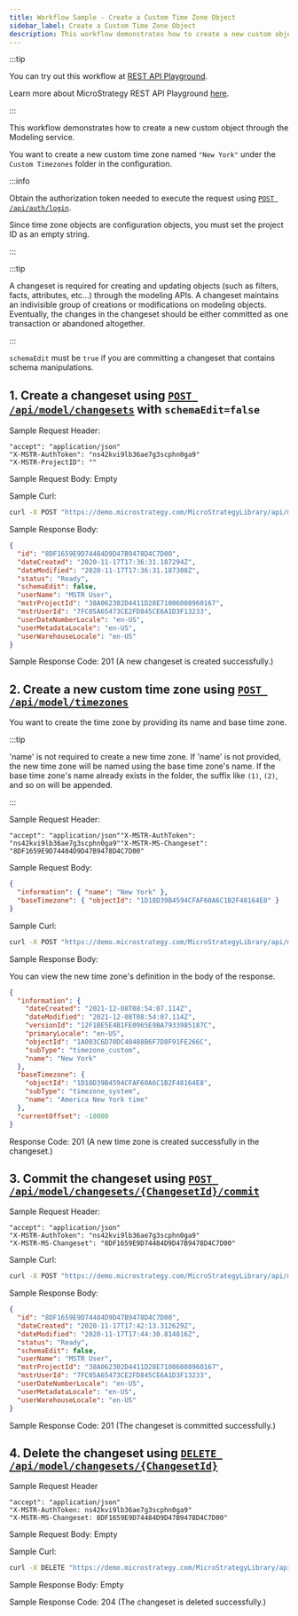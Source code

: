 ```yaml
---
title: Workflow Sample - Create a Custom Time Zone Object
sidebar_label: Create a Custom Time Zone Object
description: This workflow demonstrates how to create a new custom object through the Modeling service.
---
```


:::tip

You can try out this workflow at [REST API Playground](https://www.postman.com/microstrategysdk/workspace/microstrategy-rest-api/folder/16131298-0bea31ca-d010-4214-8ad6-19c1906fbd5a?ctx=documentation).

Learn more about MicroStrategy REST API Playground [here](/docs/getting-started/playground.md).

:::

This workflow demonstrates how to create a new custom object through the Modeling service.

You want to create a new custom time zone named `"New York"` under the `Custom Timezones` folder in the configuration.

:::info

Obtain the authorization token needed to execute the request using [`POST /api/auth/login`](https://demo.microstrategy.com/MicroStrategyLibrary/api-docs/index.html#/Authentication/postLogin).

Since time zone objects are configuration objects, you must set the project ID as an empty string.

:::

:::tip

A changeset is required for creating and updating objects (such as filters, facts, attributes, etc...) through the modeling APIs. A changeset maintains an indivisible group of creations or modifications on modeling objects. Eventually, the changes in the changeset should be either committed as one transaction or abandoned altogether.

:::

`schemaEdit` must be `true` if you are committing a changeset that contains schema manipulations.

## 1. Create a changeset using [`POST /api/model/changesets`](https://demo.microstrategy.com/MicroStrategyLibrary/api-docs/index.html#/Changesets/ms-createChangeset) with `schemaEdit=false`

Sample Request Header:

```http
"accept": "application/json"
"X-MSTR-AuthToken": "ns42kvi9lb36ae7g3scphn0ga9"
"X-MSTR-ProjectID": ""
```

Sample Request Body: Empty

Sample Curl:

```bash
curl -X POST "https://demo.microstrategy.com/MicroStrategyLibrary/api/model/changesets?schemaEdit=false" -H "accept: application/json" -H "X-MSTR-AuthToken: pisu5dkkutqfblaamdomgr00ch" -H "X-MSTR-ProjectID:"
```

Sample Response Body:

```json
{
  "id": "8DF1659E9D74484D9D47B9478D4C7D00",
  "dateCreated": "2020-11-17T17:36:31.187294Z",
  "dateModified": "2020-11-17T17:36:31.187308Z",
  "status": "Ready",
  "schemaEdit": false,
  "userName": "MSTR User",
  "mstrProjectId": "38A062302D4411D28E71006008960167",
  "mstrUserId": "7FC05A65473CE2FD845CE6A1D3F13233",
  "userDateNumberLocale": "en-US",
  "userMetadataLocale": "en-US",
  "userWarehouseLocale": "en-US"
}
```

Sample Response Code: 201 (A new changeset is created successfully.)

## 2. Create a new custom time zone using [`POST /api/model/timezones`](https://demo.microstrategy.com/MicroStrategyLibrary/api-docs/index.html#/timezones)

You want to create the time zone by providing its name and base time zone.

:::tip

'name' is not required to create a new time zone. If 'name' is not provided, the new time zone will be named using the base time zone's name. If the base time zone's name already exists in the folder, the suffix like `(1)`, `(2)`, and so on will be appended.

:::

Sample Request Header:

```http
"accept": "application/json""X-MSTR-AuthToken": "ns42kvi9lb36ae7g3scphn0ga9""X-MSTR-MS-Changeset": "8DF1659E9D74484D9D47B9478D4C7D00"
```

Sample Request Body:

```json
{
  "information": { "name": "New York" },
  "baseTimezone": { "objectId": "1D18D39B4594CFAF60A6C1B2F48164E8" }
}
```

Sample Curl:

```bash
curl -X POST "https://demo.microstrategy.com/MicroStrategyLibrary/api/model/timezones" -H "accept: application/json" -H "X-MSTR-AuthToken: ns42kvi9lb36ae7g3scphn0ga9" -H "X-MSTR-MS-Changeset: 8DF1659E9D74484D9D47B9478D4C7D00" -H "Content-Type: application/json" -d "{\"information\": {\"name\": \"New York\"},\"baseTimezone\": {\"objectId\": \"1D18D39B4594CFAF60A6C1B2F48164E8\"}}"
```

Sample Response Body:

You can view the new time zone's definition in the body of the response.

```json
{
  "information": {
    "dateCreated": "2021-12-08T08:54:07.114Z",
    "dateModified": "2021-12-08T08:54:07.114Z",
    "versionId": "12F1BE5E4B1FE0965E9BA7933985187C",
    "primaryLocale": "en-US",
    "objectId": "1A083C6D70DC40488B6F7D8F91FE266C",
    "subType": "timezone_custom",
    "name": "New York"
  },
  "baseTimezone": {
    "objectId": "1D18D39B4594CFAF60A6C1B2F48164E8",
    "subType": "timezone_system",
    "name": "America New York time"
  },
  "currentOffset": -18000
}
```

Response Code: 201 (A new time zone is created successfully in the changeset.)

## 3. Commit the changeset using [`POST /api/model/changesets/{ChangesetId}/commit`](https://demo.microstrategy.com/MicroStrategyLibrary/api-docs/index.html#/Changesets/ms-commitChangeset)

Sample Request Header:

```http
"accept": "application/json"
"X-MSTR-AuthToken": "ns42kvi9lb36ae7g3scphn0ga9"
"X-MSTR-MS-Changeset": "8DF1659E9D74484D9D47B9478D4C7D00"
```

Sample Curl:

```bash
curl -X POST "https://demo.microstrategy.com/MicroStrategyLibrary/api/model/changesets/8DF1659E9D74484D9D47B9478D4C7D00/commit" -H "accept: application/json" -H "X-MSTR-AuthToken: ns42kvi9lb36ae7g3scphn0ga9" -H "X-MSTR-MS-Changeset: 8DF1659E9D74484D9D47B9478D4C7D00"
```

Sample Response Body:

```json
{
  "id": "8DF1659E9D74484D9D47B9478D4C7D00",
  "dateCreated": "2020-11-17T17:42:13.312629Z",
  "dateModified": "2020-11-17T17:44:30.814816Z",
  "status": "Ready",
  "schemaEdit": false,
  "userName": "MSTR User",
  "mstrProjectId": "38A062302D4411D28E71006008960167",
  "mstrUserId": "7FC05A65473CE2FD845CE6A1D3F13233",
  "userDateNumberLocale": "en-US",
  "userMetadataLocale": "en-US",
  "userWarehouseLocale": "en-US"
}
```

Sample Response Code: 201 (The changeset is committed successfully.)

## 4. Delete the changeset using [`DELETE /api/model/changesets/{ChangesetId}`](https://demo.microstrategy.com/MicroStrategyLibrary/api-docs/index.html#/Changesets/ms-deleteChangeset)

Sample Request Header

```http
"accept": "application/json"
"X-MSTR-AuthToken: ns42kvi9lb36ae7g3scphn0ga9"
"X-MSTR-MS-Changeset: 8DF1659E9D74484D9D47B9478D4C7D00"
```

Sample Request Body: Empty

Sample Curl:

```bash
curl -X DELETE "https://demo.microstrategy.com/MicroStrategyLibrary/api/model/changesets/8DF1659E9D74484D9D47B9478D4C7D00" -H "accept: */*" -H "X-MSTR-AuthToken: ns42kvi9lb36ae7g3scphn0ga9" -H "X-MSTR-MS-Changeset: 8DF1659E9D74484D9D47B9478D4C7D00"
```

Sample Response Body: Empty

Sample Response Code: 204 (The changeset is deleted successfully.)
